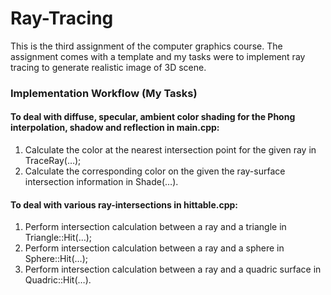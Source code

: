 # Ray-Tracing
This is the third assignment of the computer graphics course. The assignment comes with a template and my tasks were to implement ray tracing to generate realistic image of 3D scene.

### Implementation Workflow (My Tasks) 
#### To deal with diffuse, specular, ambient color shading for the Phong interpolation, shadow and reflection in main.cpp:

1. Calculate the color at the nearest intersection point for the given ray in TraceRay(…);
2. Calculate the corresponding color on the given the ray-surface intersection information in Shade(…).

#### To deal with various ray-intersections in hittable.cpp:
1. Perform intersection calculation between a ray and a triangle in Triangle::Hit(…);
2. Perform intersection calculation between a ray and a sphere in Sphere::Hit(…);
3. Perform intersection calculation between a ray and a quadric surface in Quadric::Hit(…).
